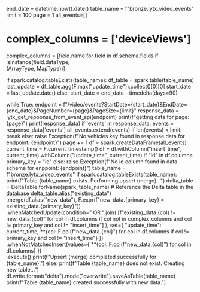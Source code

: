 end_date = datetime.now().date()
table_name = f"bronze.lytx_video_events"
limit = 100
page = 1
all_events=[]
# complex_columns = ['deviceViews'] 
complex_columns = [field.name for field in df.schema.fields if isinstance(field.dataType,   
     (ArrayType, MapType))]
    
if spark.catalog.tableExists(table_name):
    df_table = spark.table(table_name)
    last_update = df_table.agg(F.max("update_time")).collect()[0][0]
    start_date = last_update.date()
else:
    start_date = end_date - timedelta(days=90)


while True:
    endpoint = f"/video/events?StartDate={start_date}&EndDate={end_date}&PageNumber={page}&PageSize={limit}"
    response_data = lytx_get_repoonse_from_event_api(endpoint)
    print(f"getting data for page:{page}")
    print(response_data)
    if 'events' in response_data:
        events = response_data['events']
        all_events.extend(events)
        if len(events) < limit:
            break
    else:
        raise Exception(f"No vehicles key found in response data for endpoint: {endpoint}") 
    page += 1
df = spark.createDataFrame(all_events)
current_time = F.current_timestamp()
df = df.withColumn("insert_time", current_time).withColumn("update_time", current_time)
if "id" in df.columns:
    primary_key = "id"
else:
    raise Exception(f"No id column found in data schema for enppoint: {endpoint}")
table_name = f"bronze.lytx_video_events"
if spark.catalog.tableExists(table_name):
    print(f"Table {table_name} exists. Performing upsert (merge)...")
    delta_table = DeltaTable.forName(spark, table_name)  # Reference the Delta table in the database
    delta_table.alias("existing_data") \
        .merge(df.alias("new_data"), F.expr(f"new_data.{primary_key} = existing_data.{primary_key}")) \
        .whenMatchedUpdate(condition=" OR ".join(
            [f"existing_data.{col} != new_data.{col}" for col in df.columns if col not in complex_columns and col != primary_key and col != "insert_time"]
        ),
            set={
                "update_time": current_time, 
                **{col: F.col(f"new_data.{col}") for col in df.columns if col != primary_key and col != "insert_time"}
            }) \
        .whenNotMatchedInsert(values={
            **{col: F.col(f"new_data.{col}") for col in df.columns}
        }) \
        .execute()
    print(f"Upsert (merge) completed successfully for {table_name}.")
else:
    print(f"Table {table_name} does not exist. Creating new table...")
    df.write.format("delta").mode("overwrite").saveAsTable(table_name)
    print(f"Table {table_name} created successfully with new data.")
